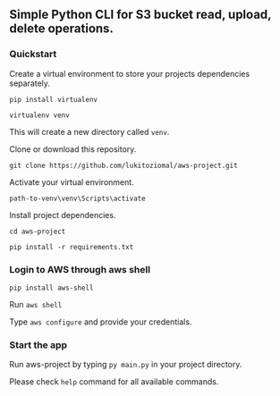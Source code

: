 ## Simple Python CLI for S3 bucket read, upload, delete operations.

### Quickstart
Create a virtual environment to store your projects dependencies separately.

` pip install virtualenv `

` virtualenv venv `

This will create a new directory called ` venv `.

Clone or download this repository.

` git clone https://github.com/lukitoziomal/aws-project.git `

Activate your virtual environment.

` path-to-venv\venv\Scripts\activate `

Install project dependencies.

` cd aws-project `

` pip install -r requirements.txt `

### Login to AWS through aws shell

` pip install aws-shell `

Run ` aws shell `

Type ` aws configure ` and provide your credentials.

### Start the app

Run aws-project by typing ` py main.py ` in your project directory.

Please check ` help ` command for all available commands.
